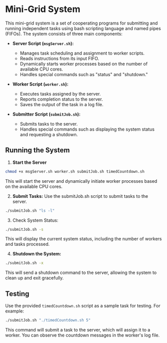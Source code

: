 # Mini-Grid System

This mini-grid system is a set of cooperating programs for submitting and running independent tasks using bash scripting language and named pipes (FIFOs). The system consists of three main components:

- **Server Script (`msgServer.sh`):**
  - Manages task scheduling and assignment to worker scripts.
  - Reads instructions from its input FIFO.
  - Dynamically starts worker processes based on the number of available CPU cores.
  - Handles special commands such as "status" and "shutdown."

- **Worker Script (`worker.sh`):**
  - Executes tasks assigned by the server.
  - Reports completion status to the server.
  - Saves the output of the task in a log file.

- **Submitter Script (`submitJob.sh`):**
  - Submits tasks to the server.
  - Handles special commands such as displaying the system status and requesting a shutdown.


## Running the System
1. **Start the Server**
```bash
chmod +x msgServer.sh worker.sh submitJob.sh timedCountdown.sh
```
This will start the server and dynamically initiate worker processes based on the available CPU cores.

2. **Submit Tasks:**
Use the submitJob.sh script to submit tasks to the server.
```bash
./submitJob.sh "ls -l"
```

3. Check System Status:
```bash
./submitJob.sh -s
```
This will display the current system status, including the number of workers and tasks processed.

4. **Shutdown the System:**
```bash
./submitJob.sh -x
```
This will send a shutdown command to the server, allowing the system to clean up and exit gracefully.

## Testing
Use the provided `timedCountdown.sh` script as a sample task for testing. For example:

```bash
./submitJob.sh "./timedCountdown.sh 5"
```
This command will submit a task to the server, which will assign it to a worker. You can observe the countdown messages in the worker's log file.
